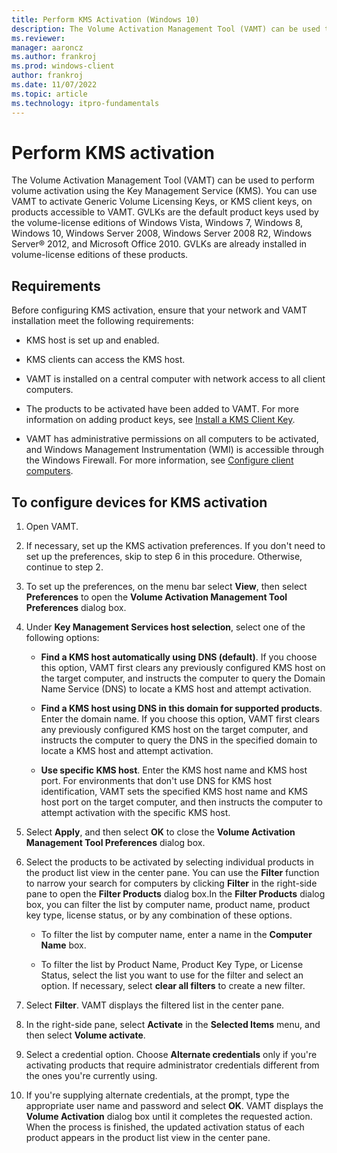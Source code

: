 ```yaml
---
title: Perform KMS Activation (Windows 10)
description: The Volume Activation Management Tool (VAMT) can be used to perform volume activation using the Key Management Service (KMS).
ms.reviewer: 
manager: aaroncz
ms.author: frankroj
ms.prod: windows-client
author: frankroj
ms.date: 11/07/2022
ms.topic: article
ms.technology: itpro-fundamentals
---
```


# Perform KMS activation

The Volume Activation Management Tool (VAMT) can be used to perform volume activation using the Key Management Service (KMS). You can use VAMT to activate Generic Volume Licensing Keys, or KMS client keys, on products accessible to VAMT. GVLKs are the default product keys used by the volume-license editions of Windows Vista, Windows 7, Windows 8, Windows 10, Windows Server 2008, Windows Server 2008 R2, Windows Server® 2012, and Microsoft Office 2010. GVLKs are already installed in volume-license editions of these products.

## Requirements

Before configuring KMS activation, ensure that your network and VAMT installation meet the following requirements:

- KMS host is set up and enabled.

- KMS clients can access the KMS host.

- VAMT is installed on a central computer with network access to all client computers.

- The products to be activated have been added to VAMT. For more information on adding product keys, see [Install a KMS Client Key](install-kms-client-key-vamt.md).

- VAMT has administrative permissions on all computers to be activated, and Windows Management Instrumentation (WMI) is accessible through the Windows Firewall. For more information, see [Configure client computers](configure-client-computers-vamt.md).

## To configure devices for KMS activation

1. Open VAMT.

2. If necessary, set up the KMS activation preferences. If you don't need to set up the preferences, skip to step 6 in this procedure. Otherwise, continue to step 2.

3. To set up the preferences, on the menu bar select **View**, then select **Preferences** to open the **Volume Activation Management Tool Preferences** dialog box.

4. Under **Key Management Services host selection**, select one of the following options:

    - **Find a KMS host automatically using DNS (default)**. If you choose this option, VAMT first clears any previously configured KMS host on the target computer, and instructs the computer to query the Domain Name Service (DNS) to locate a KMS host and attempt activation.

    - **Find a KMS host using DNS in this domain for supported products**. Enter the domain name. If you choose this option, VAMT first clears any previously configured KMS host on the target computer, and instructs the computer to query the DNS in the specified domain to locate a KMS host and attempt activation.

    - **Use specific KMS host**. Enter the KMS host name and KMS host port. For environments that don't use DNS for KMS host identification, VAMT sets the specified KMS host name and KMS host port on the target computer, and then instructs the computer to attempt activation with the specific KMS host.

5. Select **Apply**, and then select **OK** to close the **Volume Activation Management Tool Preferences** dialog box.

6. Select the products to be activated by selecting individual products in the product list view in the center pane. You can use the **Filter** function to narrow your search for computers by clicking **Filter** in the right-side pane to open the **Filter Products** dialog box.In the **Filter Products** dialog box, you can filter the list by computer name, product name, product key type, license status, or by any combination of these options.

    - To filter the list by computer name, enter a name in the **Computer Name** box.

    - To filter the list by Product Name, Product Key Type, or License Status, select the list you want to use for the filter and select an option. If necessary, select **clear all filters** to create a new filter.

7. Select **Filter**. VAMT displays the filtered list in the center pane.

8. In the right-side pane, select **Activate** in the **Selected Items** menu, and then select **Volume activate**.

9. Select a credential option. Choose **Alternate credentials** only if you're activating products that require administrator credentials different from the ones you're currently using.

10. If you're supplying alternate credentials, at the prompt, type the appropriate user name and password and select **OK**.
VAMT displays the **Volume Activation** dialog box until it completes the requested action. When the process is finished, the updated activation status of each product appears in the product list view in the center pane.
